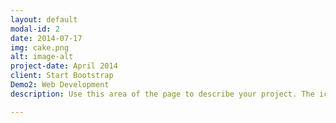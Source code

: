 ```yaml
---
layout: default
modal-id: 2
date: 2014-07-17
img: cake.png
alt: image-alt
project-date: April 2014
client: Start Bootstrap
Demo2: Web Development
description: Use this area of the page to describe your project. The icon above is part of a free icon set by <a href="https://sellfy.com/p/8Q9P/jV3VZ/">Flat Icons</a>. On their website, you can download their free set with 16 icons, or you can purchase the entire set with 146 icons for only $12!

---
```

